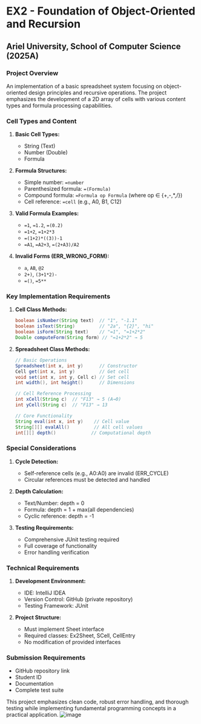 # EX2 - Foundation of Object-Oriented and Recursion
## Ariel University, School of Computer Science (2025A)

### Project Overview
An implementation of a basic spreadsheet system focusing on object-oriented design principles and recursive operations. The project emphasizes the development of a 2D array of cells with various content types and formula processing capabilities.

### Cell Types and Content
1. **Basic Cell Types:**
   - String (Text)
   - Number (Double)
   - Formula

2. **Formula Structures:**
   - Simple number: `=number`
   - Parenthesized formula: `=(Formula)`
   - Compound formula: `=Formula op Formula` (where op ∈ {+,-,*,/})
   - Cell reference: `=cell` (e.g., A0, B1, C12)

3. **Valid Formula Examples:**
   - `=1`, `=1.2`, `=(0.2)`
   - `=1+2`, `=1+2*3`
   - `=(1+2)*((3))-1`
   - `=A1`, `=A2+3`, `=(2+A3)/A2`

4. **Invalid Forms (ERR_WRONG_FORM):**
   - `a`, `AB`, `@2`
   - `2+)`, `(3+1*2)-`
   - `=()`, `=5**`

### Key Implementation Requirements

1. **Cell Class Methods:**
   ```java
   boolean isNumber(String text)  // "1", "-1.1"
   boolean isText(String)         // "2a", "{2}", "hi"
   boolean isForm(String text)    // "=1", "=1+2*2"
   Double computeForm(String form) // "=1+2*2" → 5
   ```

2. **Spreadsheet Class Methods:**
   ```java
   // Basic Operations
   Spreadsheet(int x, int y)      // Constructor
   Cell get(int x, int y)         // Get cell
   void set(int x, int y, Cell c) // Set cell
   int width(), int height()      // Dimensions
   
   // Cell Reference Processing
   int xCell(String c)  // "F13" → 5 (A→0)
   int yCell(String c)  // "F13" → 13
   
   // Core Functionality
   String eval(int x, int y)    // Cell value
   String[][] evalAll()         // All cell values
   int[][] depth()             // Computational depth
   ```

### Special Considerations
1. **Cycle Detection:**
   - Self-reference cells (e.g., A0:A0) are invalid (ERR_CYCLE)
   - Circular references must be detected and handled

2. **Depth Calculation:**
   - Text/Number: depth = 0
   - Formula: depth = 1 + max(all dependencies)
   - Cyclic reference: depth = -1

3. **Testing Requirements:**
   - Comprehensive JUnit testing required
   - Full coverage of functionality
   - Error handling verification

### Technical Requirements
1. **Development Environment:**
   - IDE: IntelliJ IDEA
   - Version Control: GitHub (private repository)
   - Testing Framework: JUnit

2. **Project Structure:**
   - Must implement Sheet interface
   - Required classes: Ex2Sheet, SCell, CellEntry
   - No modification of provided interfaces

### Submission Requirements
- GitHub repository link
- Student ID
- Documentation
- Complete test suite

This project emphasizes clean code, robust error handling, and thorough testing while implementing fundamental programming concepts in a practical application.
![image](https://github.com/user-attachments/assets/1e2fa5b2-cb75-48b3-b056-081d009c5614)
